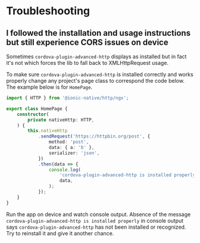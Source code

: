 # Troubleshooting

## I followed the installation and usage instructions but still experience CORS issues on device

Sometimes `cordova-plugin-advanced-http` displays as installed but in fact it's not which forces the lib to fall back to XMLHttpRequest usage.

To make sure `cordova-plugin-advanced-http` is installed correctly and works properly change any project's page class to correspond the code below. The example below is for `HomePage`.

```typescript
import { HTTP } from '@ionic-native/http/ngx';

export class HomePage {
    constructor(
        private nativeHttp: HTTP,
    ) {
        this.nativeHttp
            .sendRequest('https://httpbin.org/post', {
                method: 'post',
                data: { a: 'b' },
                serializer: 'json',
            })
            .then(data => {
                console.log(
                    'cordova-plugin-advanced-http is installed properly',
                    data,
                );
            });
    }
}
```

Run the app on device and watch console output. Absence of the message `cordova-plugin-advanced-http is installed properly` in console output says `cordova-plugin-advanced-http` has not been installed or recognized. Try to reinstall it and give it another chance.
